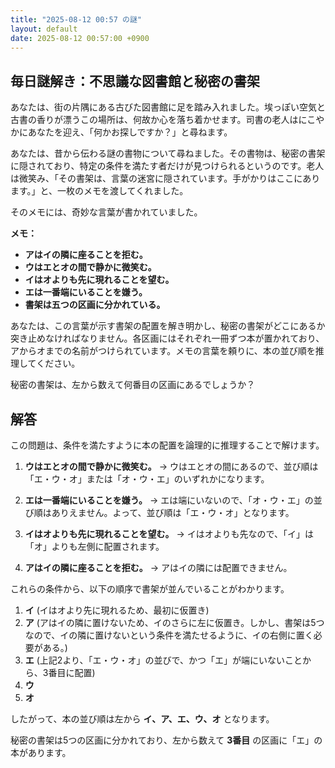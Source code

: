 ```yaml
---
title: "2025-08-12 00:57 の謎"
layout: default
date: 2025-08-12 00:57:00 +0900
---
```

## 毎日謎解き：不思議な図書館と秘密の書架

あなたは、街の片隅にある古びた図書館に足を踏み入れました。埃っぽい空気と古書の香りが漂うこの場所は、何故か心を落ち着かせます。司書の老人はにこやかにあなたを迎え、「何かお探しですか？」と尋ねます。

あなたは、昔から伝わる謎の書物について尋ねました。その書物は、秘密の書架に隠されており、特定の条件を満たす者だけが見つけられるというのです。老人は微笑み、「その書架は、言葉の迷宮に隠されています。手がかりはここにあります。」と、一枚のメモを渡してくれました。

そのメモには、奇妙な言葉が書かれていました。

**メモ：**

*   **アはイの隣に座ることを拒む。**
*   **ウはエとオの間で静かに微笑む。**
*   **イはオよりも先に現れることを望む。**
*   **エは一番端にいることを嫌う。**
*   **書架は五つの区画に分かれている。**

あなたは、この言葉が示す書架の配置を解き明かし、秘密の書架がどこにあるか突き止めなければなりません。各区画にはそれぞれ一冊ずつ本が置かれており、アからオまでの名前がつけられています。メモの言葉を頼りに、本の並び順を推理してください。

秘密の書架は、左から数えて何番目の区画にあるでしょうか？

## 解答

この問題は、条件を満たすように本の配置を論理的に推理することで解けます。

1.  **ウはエとオの間で静かに微笑む。** → ウはエとオの間にあるので、並び順は「エ・ウ・オ」または「オ・ウ・エ」のいずれかになります。

2.  **エは一番端にいることを嫌う。** → エは端にいないので、「オ・ウ・エ」の並び順はありえません。よって、並び順は「エ・ウ・オ」となります。

3.  **イはオよりも先に現れることを望む。** → イはオよりも先なので、「イ」は「オ」よりも左側に配置されます。

4.  **アはイの隣に座ることを拒む。** → アはイの隣には配置できません。

これらの条件から、以下の順序で書架が並んでいることがわかります。

1.  **イ** (イはオより先に現れるため、最初に仮置き)
2.  **ア** (アはイの隣に置けないため、イのさらに左に仮置き。しかし、書架は5つなので、イの隣に置けないという条件を満たせるように、イの右側に置く必要がある。)
3.  **エ** (上記2より、「エ・ウ・オ」の並びで、かつ「エ」が端にいないことから、3番目に配置)
4.  **ウ**
5.  **オ**

したがって、本の並び順は左から **イ、ア、エ、ウ、オ** となります。

秘密の書架は5つの区画に分かれており、左から数えて **3番目** の区画に「エ」の本があります。
